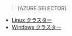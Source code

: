 > [AZURE.SELECTOR]
- [Linux クラスター](../articles/hdinsight/hdinsight-use-oozie-linux-mac.md)
- [Windows クラスター](../articles/hdinsight/hdinsight-use-oozie.md)

